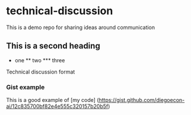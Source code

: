 # technical-discussion
This is a demo repo for sharing ideas around communication

## This is a second heading

* one
** two 
*** three

Technical discussion format

### Gist example
This is a good example of [my code] (https://gist.github.com/diegoecon-ai/12c835700bf82e4e555c320157b20b5f)
